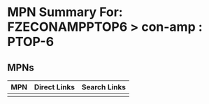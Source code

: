 



# MPN Summary For: FZECONAMPPTOP6 > con-amp : PTOP-6

## MPNs
  

|MPN|Direct Links|Search Links|
| :--- | :--- | :--- |
||||
